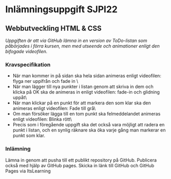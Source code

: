# Inlämningsuppgift SJPI22
## Webbutveckling HTML & CSS

*Uppgiften är att via GitHub lämna in en version av ToDo-listan som påbörjades i förra kursen, men med utseende och animationer enligt den bifogade videofilen.*

### Kravspecifikation
- När man kommer in på sidan ska hela sidan animeras enligt videofilen: flyga ner uppifrån och fade in \
- När man lägger till nya punkter i listan genom att skriva in dem och klicka på OK ska de animeras in enligt videofilen: fade-in och glidning uppåt\
- När man klickar på en punkt för att markera den som klar ska den animeras enligt videofilen: Fade till grå\
- Om man försöker lägga till en tom punkt ska felmeddelandet animeras enligt videofilen: Blinka rött\
- Precis som i föregående uppgift ska det också vara möjligt att radera en punkt i listan, och en synlig räknare ska öka varje gång man markerar en punkt som klar.

### Inlämning

Lämna in genom att pusha till ett publikt repository på GitHub. Publicera också med hjälp av GitHub pages. Skicka in länk till GitHub och GitHub Pages via ItsLearning
